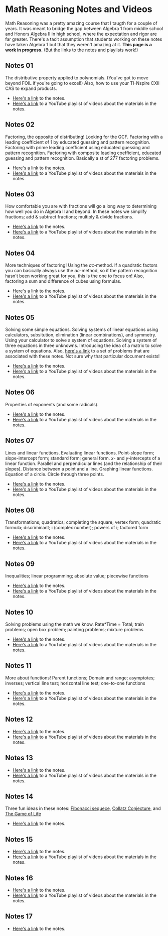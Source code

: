 # Math Reasoning Notes and Videos
Math Reasoning was a pretty amazing course that I taugth for a couple of years.  It was meant to bridge the gap between Algebra 1 from middle school and Honors Algebra II in high school, where the expectation and rigor are far greater.  There's a tacit assumption that students working on these notes have taken Algebra 1 but that they weren't amazing at it.  **This page is a work in progress.**  (But the links to the notes and playlists work!)

## Notes 01
The distributive property applied to polynomials.  (You've got to move beyond FOIL if you're going to excel!)  Also, how to use your TI-Nspire CXII CAS to expand products.
* [Here's a link](https://drive.google.com/file/d/0B11F_FpivrRiSkN0aW1IZEFLRjA/view?usp=sharing) to the notes.
* [Here's a link](https://www.youtube.com/playlist?list=PL6iwkLfBjZiwh0F7gx-kwLfsZJnRZi3fS) to a YouTube playlist of videos about the materials in the notes.

## Notes 02
Factoring, the opposite of distributing!  Looking for the GCF.  Factoring with a leading coefficient of 1 by educated guessing and pattern recognition.  Factoring with prime leading coefficient using educated guessing and pattern recognition.  Factoring with composite leading coefficient, educated guessing and pattern recognition.  Basically a st of 277 factoring problems.
* [Here's a link](https://drive.google.com/file/d/0B11F_FpivrRiVlN2dVNyQS02VG8/view?usp=sharing) to the notes.
* [Here's a link](https://www.youtube.com/playlist?list=PL6iwkLfBjZiwOjaAiA-7s8eYySWvndwCm) to a YouTube playlist of videos about the materials in the notes.

## Notes 03
How comfortable you are with fractions will go a long way to determining how well you do in Algebra II and beyond.  In these notes we simplify fractions; add & subtract fractions; multiply & divide fractions.
* [Here's a link](https://drive.google.com/open?id=0B11F_FpivrRiY3JQVWtZZDA1LVk) to the notes.
* [Here's a link](https://www.youtube.com/playlist?list=PL6iwkLfBjZiylDburHnG47JI9shAR_I5z) to a YouTube playlist of videos about the materials in the notes.

## Notes 04
More techniques of factoring!  Using the _ac_-method.  If a quadratic factors you can basically always use the _ac_-method, so if the pattern recognition hasn't been working great for you, this is the one to focus on!  Also, factoring a sum and difference of cubes using formulas.
* [Here's a link](https://drive.google.com/file/d/0B11F_FpivrRiUTdxRnlUZElxQnc/view?usp=sharing) to the notes.
* [Here's a link](https://www.youtube.com/playlist?list=PL6iwkLfBjZiw4NvVC94AvC1zBc4Sxjbay) to a YouTube playlist of videos about the materials in the notes.

## Notes 05
Solving some simple equations.  Solving systems of linear equations using calculators, subsitution, elimination (linear combinations), and symmetry.  Using your calculator to solve a system of equations.  Solving a system of three equations in three unknowns.  Introducing the idea of a matrix to solve a system of equations.  Also, [here's a link](https://drive.google.com/file/d/0B11F_FpivrRiWndzMm41R0FBUUU/view?usp=sharing) to a set of problems that are associated with these notes.  Not sure why that particular document exists!

* [Here's a link](https://drive.google.com/file/d/0B11F_FpivrRiYnl4dFAtX1BzeTg/view?usp=sharing) to the notes.
* [Here's a link](https://www.youtube.com/playlist?list=PL6iwkLfBjZixrL1siCNZF09YNYUmBtHBI) to a YouTube playlist of videos about the materials in the notes.

## Notes 06
Properties of exponents (and some radicals).
* [Here's a link](https://drive.google.com/file/d/0B11F_FpivrRidDVoNmJjYVlyQ0E/view?usp=sharing) to the notes.
* [Here's a link](https://www.youtube.com/playlist?list=PL6iwkLfBjZiy61kYzKd6lYqUGfFea4yko) to a YouTube playlist of videos about the materials in the notes.

## Notes 07
Lines and linear functions.  Evaluating linear functions.  Point-slope form; slope-intercept form; standard form; general form.  _x_- and _y_-intercepts of a linear function.  Parallel and perpendicular lines (and the relationship of their slopes).  Distance between a point and a line.  Graphing linear functions.  Equation of a circle.  Circle through three points.
* [Here's a link](https://drive.google.com/file/d/0B11F_FpivrRiR1JMWjVTdXlBMW8/view?usp=sharing) to the notes.
* [Here's a link](https://www.youtube.com/playlist?list=PL6iwkLfBjZiyfidC-2QvCcI1Mud9Q8m6l) to a YouTube playlist of videos about the materials in the notes.

## Notes 08
Transformations; quadratics; completing the square; vertex form; quadratic formula; discriminant; i (complex number); powers of i; factored form
* [Here's a link](https://drive.google.com/file/d/0B11F_FpivrRiTE9xWHdOLU5MRzg/view?usp=sharing) to the notes.
* [Here's a link](https://www.youtube.com/playlist?list=PL6iwkLfBjZiy276TZ1X_sCUsz5OTxyV4D) to a YouTube playlist of videos about the materials in the notes.

## Notes 09
Inequalities; linear programming; absolute value; piecewise functions
* [Here's a link](https://drive.google.com/file/d/0B11F_FpivrRiak9uV2pjdnk4T3c/view?usp=sharing) to the notes.
* [Here's a link](https://www.youtube.com/playlist?list=PL6iwkLfBjZiy3FPZW0sPNKE9khkqQHK9x) to a YouTube playlist of videos about the materials in the notes.

## Notes 10
Solving problems using the math we know.  Rate\*Time = Total; train problems; open box problem; painting problems; mixture problems
* [Here's a link](https://drive.google.com/file/d/0B11F_FpivrRiM1BzMGZqckxUVEk/view?usp=sharing) to the notes.
* [Here's a link](https://www.youtube.com/playlist?list=PL6iwkLfBjZixIDrAlESW2aVr_2IcFWNXi) to a YouTube playlist of videos about the materials in the notes.

## Notes 11
More about functions!  Parent functions; Domain and range; asymptotes; inverses; vertical line test; horizontal line test; one-to-one functions
* [Here's a link](https://drive.google.com/file/d/0B11F_FpivrRiX2Q2NGpOUW1RTXc/view?usp=sharing) to the notes.
* [Here's a link](https://www.youtube.com/playlist?list=PL6iwkLfBjZixAQGktcmPOMiti15tuup0N) to a YouTube playlist of videos about the materials in the notes.

## Notes 12

* [Here's a link](https://drive.google.com/file/d/0B11F_FpivrRiQS1EV0FLaDhGbVU/view?usp=sharing) to the notes.
* [Here's a link](https://www.youtube.com/playlist?list=PL6iwkLfBjZiyYBBnxhkxa56_SxrBrq9Jb) to a YouTube playlist of videos about the materials in the notes.

## Notes 13

* [Here's a link](https://drive.google.com/file/d/0B11F_FpivrRiMTNNVlRBaC02b1E/view?usp=sharing) to the notes.
* [Here's a link](https://www.youtube.com/playlist?list=PL6iwkLfBjZixnt7W_ILVKJKYV9G2LEb0Q) to a YouTube playlist of videos about the materials in the notes.

## Notes 14
Three fun ideas in these notes: [Fibonacci sequece](https://en.wikipedia.org/wiki/Fibonacci_number), [Collatz Conjecture](https://en.wikipedia.org/wiki/Collatz_conjecture), and [The Game of Life](https://en.wikipedia.org/wiki/Conway%27s_Game_of_Life)
* [Here's a link](https://drive.google.com/file/d/0B11F_FpivrRiY2dCTDVYcDV6WWc/view?usp=sharing) to the notes.


## Notes 15

* [Here's a link](https://drive.google.com/file/d/0B11F_FpivrRiUWhzYXUtZkYzVGs/view?usp=sharing) to the notes.
* [Here's a link](https://www.youtube.com/playlist?list=PL6iwkLfBjZiwBpfawCBeKepKf_J9MW3Rj) to a YouTube playlist of videos about the materials in the notes.

## Notes 16

* [Here's a link](https://drive.google.com/file/d/0B11F_FpivrRiZnViV2xBcklvYnM/view?usp=sharing) to the notes.
* [Here's a link](https://www.youtube.com/playlist?list=PL6iwkLfBjZiwBpfawCBeKepKf_J9MW3Rj) to a YouTube playlist of videos about the materials in the notes.

## Notes 17

* [Here's a link](https://drive.google.com/file/d/0B11F_FpivrRiUVJJMm9NNFlSZVE/view?usp=sharing) to the notes.
